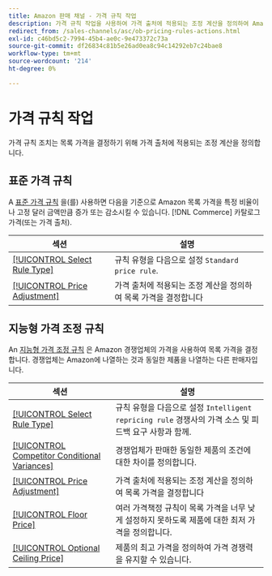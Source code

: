 ```yaml
---
title: Amazon 판매 채널 - 가격 규칙 작업
description: 가격 규칙 작업을 사용하여 가격 출처에 적용되는 조정 계산을 정의하여 Amazon 목록 가격을 결정합니다.
redirect_from: /sales-channels/asc/ob-pricing-rules-actions.html
exl-id: c46bd5c2-7994-45b4-ae0c-9e473372c73a
source-git-commit: df26834c81b5e26ad0ea8c94c14292eb7c24bae8
workflow-type: tm+mt
source-wordcount: '214'
ht-degree: 0%

---
```


# 가격 규칙 작업

가격 규칙 조치는 목록 가격을 결정하기 위해 가격 출처에 적용되는 조정 계산을 정의합니다.

## 표준 가격 규칙

A [표준 가격 규칙](./standard-price-rules.md) 을(를) 사용하면 다음을 기준으로 Amazon 목록 가격을 특정 비율이나 고정 달러 금액만큼 증가 또는 감소시킬 수 있습니다. [!DNL Commerce] 카탈로그 가격(또는 가격 출처).

| 섹션 | 설명 |
|--- |--- |
| [[!UICONTROL Select Rule Type]](./standard-price-rules.md) | 규칙 유형을 다음으로 설정 `Standard price rule`. |
| [[!UICONTROL Price Adjustment]](./standard-price-rules.md) | 가격 출처에 적용되는 조정 계산을 정의하여 목록 가격을 결정합니다 |

## 지능형 가격 조정 규칙

An [지능형 가격 조정 규칙](./intelligent-repricing-rules.md) 은 Amazon 경쟁업체의 가격을 사용하여 목록 가격을 결정합니다. 경쟁업체는 Amazon에 나열하는 것과 동일한 제품을 나열하는 다른 판매자입니다.

| 섹션 | 설명 |
|--- |--- |
| [[!UICONTROL Select Rule Type]](./intelligent-repricing-rules.md) | 규칙 유형을 다음으로 설정 `Intelligent repricing rule` 경쟁사의 가격 소스 및 피드백 요구 사항과 함께. |
| [[!UICONTROL Competitor Conditional Variances]](./competitor-conditional-variances.md) | 경쟁업체가 판매한 동일한 제품의 조건에 대한 차이를 정의합니다. |
| [[!UICONTROL Price Adjustment]](./price-adjustment.md) | 가격 출처에 적용되는 조정 계산을 정의하여 목록 가격을 결정합니다 |
| [[!UICONTROL Floor Price]](./floor-price.md) | 여러 가격책정 규칙이 목록 가격을 너무 낮게 설정하지 못하도록 제품에 대한 최저 가격을 정의합니다. |
| [[!UICONTROL Optional Ceiling Price]](./optional-ceiling-price.md) | 제품의 최고 가격을 정의하여 가격 경쟁력을 유지할 수 있습니다. |
